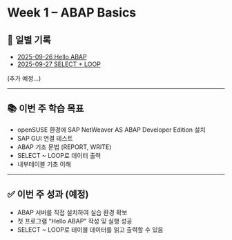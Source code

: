 # Week 1 – ABAP Basics

## 📂 일별 기록
- [2025-09-26 Hello ABAP](./2025-09-26%20Hello%20ABAP.md)
- [2025-09-27 SELECT + LOOP](./2025-09-27%20SELECT%20+%20LOOP.md)

(추가 예정…)

---

## 📚 이번 주 학습 목표
- openSUSE 환경에 SAP NetWeaver AS ABAP Developer Edition 설치
- SAP GUI 연결 테스트
- ABAP 기초 문법 (REPORT, WRITE)
- SELECT ~ LOOP로 데이터 출력
- 내부테이블 기초 이해

---

## ✅ 이번 주 성과 (예정)
- ABAP 서버를 직접 설치하여 실습 환경 확보
- 첫 프로그램 “Hello ABAP” 작성 및 실행 성공
- SELECT ~ LOOP로 테이블 데이터를 읽고 출력할 수 있음
